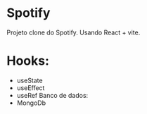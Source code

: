 # Spotify

Projeto clone do Spotify. Usando React + vite.

# Hooks:

* useState
* useEffect
* useRef
  Banco de dados:
* MongoDb
